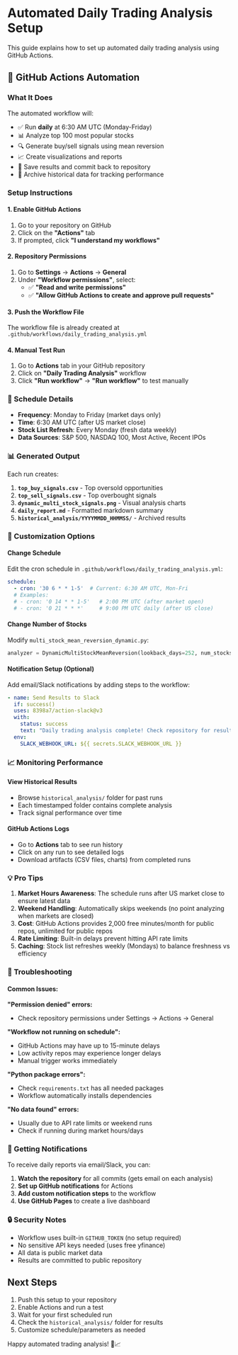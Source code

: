 # Automated Daily Trading Analysis Setup

This guide explains how to set up automated daily trading analysis using GitHub Actions.

## 🤖 GitHub Actions Automation

### What It Does

The automated workflow will:
- ✅ Run **daily** at 6:30 AM UTC (Monday-Friday)
- 📊 Analyze top 100 most popular stocks
- 🔍 Generate buy/sell signals using mean reversion
- 📈 Create visualizations and reports
- 💾 Save results and commit back to repository
- 📁 Archive historical data for tracking performance

### Setup Instructions

#### 1. Enable GitHub Actions
1. Go to your repository on GitHub
2. Click on the **"Actions"** tab
3. If prompted, click **"I understand my workflows"**

#### 2. Repository Permissions
1. Go to **Settings** → **Actions** → **General**
2. Under **"Workflow permissions"**, select:
   - ✅ **"Read and write permissions"**
   - ✅ **"Allow GitHub Actions to create and approve pull requests"**

#### 3. Push the Workflow File
The workflow file is already created at `.github/workflows/daily_trading_analysis.yml`

#### 4. Manual Test Run
1. Go to **Actions** tab in your GitHub repository
2. Click on **"Daily Trading Analysis"** workflow
3. Click **"Run workflow"** → **"Run workflow"** to test manually

### 📅 Schedule Details

- **Frequency**: Monday to Friday (market days only)
- **Time**: 6:30 AM UTC (after US market close)
- **Stock List Refresh**: Every Monday (fresh data weekly)
- **Data Sources**: S&P 500, NASDAQ 100, Most Active, Recent IPOs

### 📊 Generated Output

Each run creates:
1. **`top_buy_signals.csv`** - Top oversold opportunities
2. **`top_sell_signals.csv`** - Top overbought signals  
3. **`dynamic_multi_stock_signals.png`** - Visual analysis charts
4. **`daily_report.md`** - Formatted markdown summary
5. **`historical_analysis/YYYYMMDD_HHMMSS/`** - Archived results

### 🔧 Customization Options

#### Change Schedule
Edit the cron schedule in `.github/workflows/daily_trading_analysis.yml`:
```yaml
schedule:
  - cron: '30 6 * * 1-5'  # Current: 6:30 AM UTC, Mon-Fri
  # Examples:
  # - cron: '0 14 * * 1-5'   # 2:00 PM UTC (after market open)
  # - cron: '0 21 * * *'     # 9:00 PM UTC daily (after US close)
```

#### Change Number of Stocks
Modify `multi_stock_mean_reversion_dynamic.py`:
```python
analyzer = DynamicMultiStockMeanReversion(lookback_days=252, num_stocks=200)  # Analyze 200 instead of 100
```

#### Notification Setup (Optional)
Add email/Slack notifications by adding steps to the workflow:
```yaml
- name: Send Results to Slack
  if: success()
  uses: 8398a7/action-slack@v3
  with:
    status: success
    text: "Daily trading analysis complete! Check repository for results."
  env:
    SLACK_WEBHOOK_URL: ${{ secrets.SLACK_WEBHOOK_URL }}
```

### 📈 Monitoring Performance

#### View Historical Results
- Browse `historical_analysis/` folder for past runs
- Each timestamped folder contains complete analysis
- Track signal performance over time

#### GitHub Actions Logs
- Go to **Actions** tab to see run history
- Click on any run to see detailed logs
- Download artifacts (CSV files, charts) from completed runs

### 💡 Pro Tips

1. **Market Hours Awareness**: The schedule runs after US market close to ensure latest data
2. **Weekend Handling**: Automatically skips weekends (no point analyzing when markets are closed)
3. **Cost**: GitHub Actions provides 2,000 free minutes/month for public repos, unlimited for public repos
4. **Rate Limiting**: Built-in delays prevent hitting API rate limits
5. **Caching**: Stock list refreshes weekly (Mondays) to balance freshness vs efficiency

### 🚨 Troubleshooting

#### Common Issues:

**"Permission denied" errors:**
- Check repository permissions under Settings → Actions → General

**"Workflow not running on schedule":**
- GitHub Actions may have up to 15-minute delays
- Low activity repos may experience longer delays
- Manual trigger works immediately

**"Python package errors":**
- Check `requirements.txt` has all needed packages
- Workflow automatically installs dependencies

**"No data found" errors:**
- Usually due to API rate limits or weekend runs
- Check if running during market hours/days

### 📧 Getting Notifications

To receive daily reports via email/Slack, you can:
1. **Watch the repository** for all commits (gets email on each analysis)
2. **Set up GitHub notifications** for Actions
3. **Add custom notification steps** to the workflow
4. **Use GitHub Pages** to create a live dashboard

### 🔒 Security Notes

- Workflow uses built-in `GITHUB_TOKEN` (no setup required)
- No sensitive API keys needed (uses free yfinance)
- All data is public market data
- Results are committed to public repository

## Next Steps

1. Push this setup to your repository
2. Enable Actions and run a test
3. Wait for your first scheduled run
4. Check the `historical_analysis/` folder for results
5. Customize schedule/parameters as needed

Happy automated trading analysis! 🚀📈 